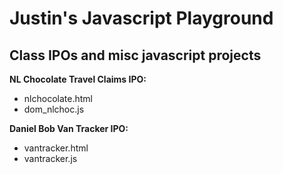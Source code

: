 # Justin's Javascript Playground
## Class IPOs and misc javascript projects

**NL Chocolate Travel Claims IPO:**
* nlchocolate.html
* dom_nlchoc.js

**Daniel Bob Van Tracker IPO:**
* vantracker.html
* vantracker.js
